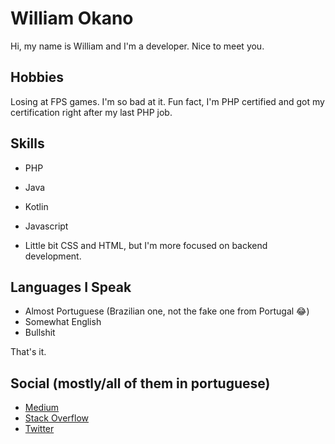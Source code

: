 # William Okano
Hi, my name is William and I'm a developer. Nice to meet you.

## Hobbies
Losing at FPS games. I'm so bad at it. Fun fact, I'm PHP certified and got my certification right after my last PHP job.

## Skills
- PHP
- Java
- Kotlin
- Javascript

- Little bit CSS and HTML, but I'm more focused on backend development.

## Languages I Speak
- Almost Portuguese (Brazilian one, not the fake one from Portugal 😂)  
- Somewhat English  
- Bullshit  

That's it.

## Social (mostly/all of them in portuguese)
- [Medium](http://medium.com/@williamokano)  
- [Stack Overflow](https://stackoverflow.com/users/6585975/william-okano)  
- [Twitter](https://twitter.com/williamokano)  
